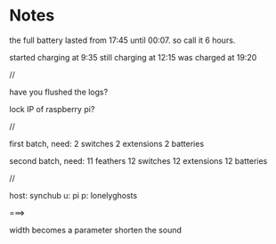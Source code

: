 Notes
=====

the full battery lasted from 17:45 until 00:07. so call it 6 hours.


started charging at 9:35
still charging at 12:15
was charged at 19:20



//

have you flushed the logs?



lock IP of raspberry pi?



//

first batch, need:
2 switches
2 extensions
2 batteries

second batch, need:
11 feathers
12 switches
12 extensions
12 batteries



//

host: synchub
u: pi
p: lonelyghosts





===> 

width becomes a parameter
shorten the sound 